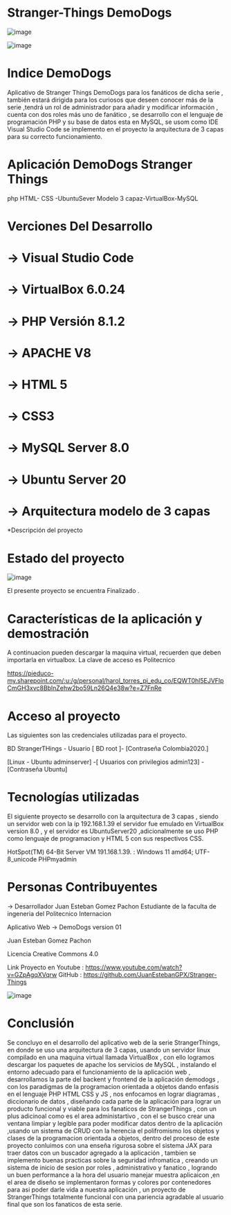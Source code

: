 # Stranger-Things DemoDogs



![image](https://user-images.githubusercontent.com/107268193/191625132-126b9693-3614-4591-81fd-afbef060d983.png)




![image](https://user-images.githubusercontent.com/107268193/191626139-e265a221-6c6e-45de-a76d-171aae01a0c5.png)

# Indice  DemoDogs

Aplicativo de Stranger Things
DemoDogs para los fanáticos de dicha serie , también estará
dirigida para los curiosos que deseen conocer más de la serie
,tendrá un rol de administrador para añadir y modificar
información , cuenta con dos roles más uno de fanático  ,
se desarrollo con el lenguaje de programación
PHP y su base de datos esta en MySQL, se usom como IDE
Visual Studio Code se implemento en el proyecto la
arquitectura de 3 capas para su correcto funcionamiento.

# Aplicación DemoDogs Stranger Things

 php HTML- CSS -UbuntuSever Modelo 3 capaz-VirtualBox-MySQL
                               

#  Verciones Del Desarrollo

# -> Visual Studio Code
# -> VirtualBox 6.0.24
# -> PHP Versión 8.1.2
# -> APACHE V8
# -> HTML 5
# -> CSS3
# -> MySQL Server 8.0
# -> Ubuntu Server 20
# -> Arquitectura modelo de 3 capas 

*Descripción del proyecto

# Estado del proyecto

![image](https://user-images.githubusercontent.com/107268193/191627437-344af88d-2005-4e36-8fd9-663e1573b57b.png)


El presente proyecto se encuentra Finalizado .



# Características de la aplicación y demostración

A continuacion pueden descargar la maquina virtual, recuerden que deben importarla en virtualbox. La clave de acceso es Politecnico

https://pieduco-my.sharepoint.com/:u:/g/personal/harol_torres_pi_edu_co/EQWT0hl5EJVFlpCmGH3xvc8BblnZehw2bo59Ln26Q4e38w?e=Z7FnRe

# Acceso al proyecto

Las siguientes son las credenciales utilizadas para el proyecto.


BD StrangerTHings - Usuario [ BD root ]- [Contraseña Colombia2020.] 

[Linux - Ubuntu adminserver] -[ Usuarios con privilegios admin123] -[Contraseña Ubuntu]

# Tecnologías utilizadas

El siguiente proyecto se desarrollo con la arquitectura de 3 capas , siendo un servidor web con la ip 192.168.1.39 
el servidor fue emulado en VirtualBox version 8.0 , y el servidor es UbuntuServer20 ,adicionalmente se uso PHP como lenguaje de programacion
y HTML 5 con sus respectivos CSS.

 HotSpot(TM) 64-Bit Server VM 191.168.1.39.  : Windows 11  amd64; UTF-8_unicode PHPmyadmin

# Personas Contribuyentes

-> Desarrollador  Juan Esteban Gomez Pachon  Estudiante  de la faculta de ingeneria 
del Politecnico Internacion  

Aplicativo Web  -> DemoDogs version 01



Juan Esteban Gomez Pachon 

Licencia
Creative Commons 4.0

Link Proyecto en Youtube : https://www.youtube.com/watch?v=GZpAgqXVqrw
GitHub : https://github.com/JuanEstebanGPX/Stranger-Things



![image](https://user-images.githubusercontent.com/107268193/191630382-c84da873-0ce2-4b6b-93a8-73b1d2028b1b.png)
 

# Conclusión

Se concluyo en el desarrollo del aplicativo web de la serie
StrangerThings, en donde se uso una arquitectura de 3 capas,
usando un servidor linux compilado en una maquina virtual
llamada VirtualBox , con ello logramos descargar los paquetes
de apache los servicios de MySQL , instalando el entorno
adecuado para el funcionamiento de la aplicación web ,
desarrollamos la parte del backent y frontend de la aplicación
demodogs , con los paradigmas de la programacion orientada
a objetos dando enfasis en el lenguaje PHP HTML CSS y JS ,
nos enfocamos en lograr diagramas , diccionario de datos ,
diseñando cada parte de la aplicación para lograr un producto
funcional y viable para los fanaticos de StrangerThings , con
un plus adicinoal como es el area administartivo , con el se
busco crear una ventana limpiar y legible para poder modificar
datos dentro de la aplicación ,usando un sistema de CRUD con
la herencia el polifromismo los objetos y clases de la
programacion orientada a objetos, dentro del proceso de este
proyecto conluimos con una enseña rigurosa sobre el sistema
JAX para traer datos con un buscador agregado a la
aplicación , tambien se implemento buenas practicas sobre la
seguridad infromatica , creando un sistema de inicio de sesion
por roles , administrativo y fanatico , logrando un buen
performance a la hora del usuario manejar muestra aplicaicon
,en el area de diseño se implementaron formas y colores por
contenedores para asi poder darle vida a nuestra aplicación ,
un proyecto de StrangerThings totalmente funcional con una
pariencia agradable al usuario final que son los fanaticos de esta serie.
